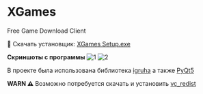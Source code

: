# XGames
Free Game Download Client

📂 Скачать установщик: [XGames Setup.exe](https://t.me/lordcodesliv/7?single)

**Скриншоты с программы**
![1](https://i.imgur.com/AUDyXGz.png)
![2](https://i.imgur.com/PIEcY6T.png)

В проекте была использована библиотека [igruha](https://pypi.org/project/igruha/) а также [PyQt5](https://pypi.org/project/PyQt5/)

**WARN ⚠️**
Возможно потребуется скачать и установить [vc_redist](https://www.microsoft.com/ru-ru/download/details.aspx?id=48145)
